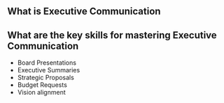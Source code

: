 ## What is Executive Communication 

## What are the key skills for mastering Executive Communication

- Board Presentations
- Executive Summaries
- Strategic Proposals
- Budget Requests
- Vision alignment